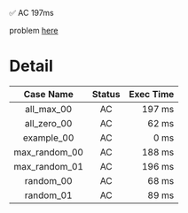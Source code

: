 ✅  AC  197ms

problem [here](https://judge.yosupo.jp/problem/many_aplusb)

# Detail

| Case Name | Status | Exec Time |
|:---------:|:------:|---------:|
| all_max_00 | AC | 197 ms |
| all_zero_00 | AC | 62 ms |
| example_00 | AC | 0 ms |
| max_random_00 | AC | 188 ms |
| max_random_01 | AC | 196 ms |
| random_00 | AC | 68 ms |
| random_01 | AC | 89 ms |


